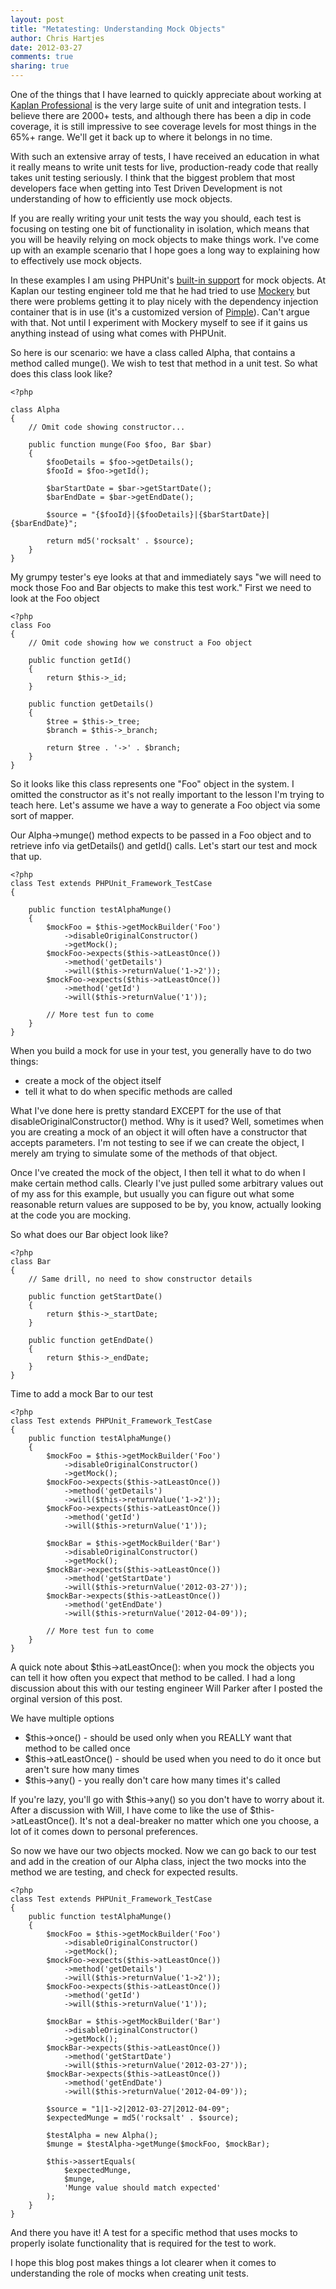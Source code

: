 ```yaml
---
layout: post
title: "Metatesting: Understanding Mock Objects" 
author: Chris Hartjes
date: 2012-03-27
comments: true 
sharing: true 
---
```

One of the things that I have learned to quickly appreciate about working at
[Kaplan Professional](http://kaplanprofessional.com) is the very large suite
of unit and integration tests. I believe there are 2000+ tests, and although
there has been a dip in code coverage, it is still impressive to see coverage
levels for most things in the 65%+ range. We'll get it back up to where it
belongs in no time.

With such an extensive array of tests, I have received an education in what
it really means to write unit tests for live, production-ready code that really
takes unit testing seriously. I think that the biggest problem that most
developers face when getting into Test Driven Development is not understanding
of how to efficiently use mock objects.

If you are really writing your unit tests the way you should, each test is
focusing on testing one bit of functionality in isolation, which means that
you will be heavily relying on mock objects to make things work. I've come
up with an example scenario that I hope goes a long way to explaining how
to effectively use mock objects.

In these examples I am using PHPUnit's [built-in support](http://www.phpunit.de/manual/3.0/en/mock-objects.html)
for mock objects. At Kaplan our testing engineer told me that he had tried to use
[Mockery](https://github.com/padraic/mockery) but there were problems getting
it to play nicely with the dependency injection container that is in use (it's
a customized version of [Pimple](http://pimple.sensiolabs.org)). Can't argue
with that. Not until I experiment with Mockery myself to see if it gains us
anything instead of using what comes with PHPUnit.

So here is our scenario: we have a class called Alpha, that contains a method
called munge(). We wish to test that method in a unit test. So what does
this class look like?

~~~
<?php

class Alpha
{
    // Omit code showing constructor...

    public function munge(Foo $foo, Bar $bar)
    {
        $fooDetails = $foo->getDetails();
        $fooId = $foo->getId();

        $barStartDate = $bar->getStartDate();
        $barEndDate = $bar->getEndDate();

        $source = "{$fooId}|{$fooDetails}|{$barStartDate}|{$barEndDate}";
        
        return md5('rocksalt' . $source);
    }
}
~~~

My grumpy tester's eye looks at that and immediately says "we will need to 
mock those Foo and Bar objects to make this test work." First we need to look
at the Foo object

~~~
<?php
class Foo 
{
    // Omit code showing how we construct a Foo object

    public function getId()
    {
        return $this->_id;
    }

    public function getDetails()
    {
        $tree = $this->_tree;
        $branch = $this->_branch;

        return $tree . '->' . $branch;
    }
}
~~~

So it looks like this class represents one "Foo" object in the system. I omitted
the constructor as it's not really important to the lesson I'm trying to teach
here. Let's assume we have a way to generate a Foo object via some sort of
mapper. 

Our Alpha->munge() method expects to be passed in a Foo object and to retrieve
info via getDetails() and getId() calls. Let's start our test and mock that up.

~~~ 
<?php
class Test extends PHPUnit_Framework_TestCase
{

    public function testAlphaMunge()
    {
        $mockFoo = $this->getMockBuilder('Foo')
            ->disableOriginalConstructor()
            ->getMock();
        $mockFoo->expects($this->atLeastOnce())
            ->method('getDetails')
            ->will($this->returnValue('1->2'));
        $mockFoo->expects($this->atLeastOnce())
            ->method('getId')
            ->will($this->returnValue('1'));

        // More test fun to come
    }
}
~~~

When you build a mock for use in your test, you generally have to do two things:

* create a mock of the object itself
* tell it what to do when specific methods are called

What I've done here is pretty standard EXCEPT for the use of that disableOriginalConstructor()
method. Why is it used? Well, sometimes when you are creating a mock of an object
it will often have a constructor that accepts parameters. I'm not testing to see
if we can create the object, I merely am trying to simulate some of the methods
of that object.

Once I've created the mock of the object, I then tell it what
to do when I make certain method calls. Clearly I've just pulled some 
arbitrary values out of my ass for this example, but usually you can figure
out what some reasonable return values are supposed to be by, you know, actually
looking at the code you are mocking.

So what does our Bar object look like?

~~~
<?php
class Bar
{
    // Same drill, no need to show constructor details
    
    public function getStartDate()
    {
        return $this->_startDate;
    }

    public function getEndDate()
    {
        return $this->_endDate;
    }
}
~~~

Time to add a mock Bar to our test

~~~
<?php
class Test extends PHPUnit_Framework_TestCase
{
    public function testAlphaMunge()
    {
        $mockFoo = $this->getMockBuilder('Foo')
            ->disableOriginalConstructor()
            ->getMock();
        $mockFoo->expects($this->atLeastOnce())
            ->method('getDetails')
            ->will($this->returnValue('1->2'));
        $mockFoo->expects($this->atLeastOnce())
            ->method('getId')
            ->will($this->returnValue('1'));

        $mockBar = $this->getMockBuilder('Bar')
            ->disableOriginalConstructor()
            ->getMock();
        $mockBar->expects($this->atLeastOnce())
            ->method('getStartDate')
            ->will($this->returnValue('2012-03-27'));
        $mockBar->expects($this->atLeastOnce())
            ->method('getEndDate')
            ->will($this->returnValue('2012-04-09'));

        // More test fun to come
    }
}
~~~  

A quick note about $this->atLeastOnce(): when you mock the objects you can tell it
how often you expect that method to be called. I had a long discussion about this
with our testing engineer Will Parker after I posted the orginal version of this post.

We have multiple options

* $this->once() - should be used only when you REALLY want that method to be called once
* $this->atLeastOnce() - should be used when you need to do it once but aren't sure how many times
* $this->any() - you really don't care how many times it's called

If you're lazy, you'll go with $this->any() so you don't have to worry about it.
After a discussion with Will, I have come to like the use of $this->atLeastOnce().
It's not a deal-breaker no matter which one you choose, a lot of it comes down
to personal preferences.

So now we have our two objects mocked. Now we can go back to our test and
add in the creation of our Alpha class, inject the two mocks into the 
method we are testing, and check for expected results.

~~~
<?php
class Test extends PHPUnit_Framework_TestCase
{
    public function testAlphaMunge()
    {
        $mockFoo = $this->getMockBuilder('Foo')
            ->disableOriginalConstructor()
            ->getMock();
        $mockFoo->expects($this->atLeastOnce())
            ->method('getDetails')
            ->will($this->returnValue('1->2'));
        $mockFoo->expects($this->atLeastOnce())
            ->method('getId')
            ->will($this->returnValue('1'));

        $mockBar = $this->getMockBuilder('Bar')
            ->disableOriginalConstructor()
            ->getMock();
        $mockBar->expects($this->atLeastOnce())
            ->method('getStartDate')
            ->will($this->returnValue('2012-03-27'));
        $mockBar->expects($this->atLeastOnce())
            ->method('getEndDate')
            ->will($this->returnValue('2012-04-09'));

        $source = "1|1->2|2012-03-27|2012-04-09";
        $expectedMunge = md5('rocksalt' . $source);
        
        $testAlpha = new Alpha();
        $munge = $testAlpha->getMunge($mockFoo, $mockBar);

        $this->assertEquals(
            $expectedMunge,
            $munge,
            'Munge value should match expected'
        );
    }
}
~~~ 

And there you have it! A test for a specific method that uses mocks to properly
isolate functionality that is required for the test to work.

I hope this blog post makes things a lot clearer when it comes to understanding
the role of mocks when creating unit tests.
